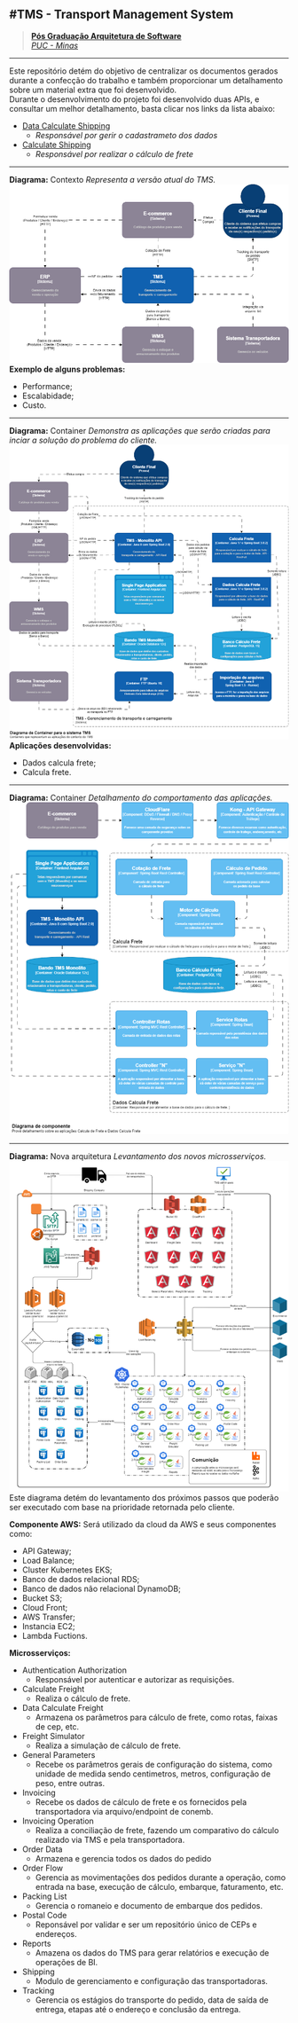 #TMS - Transport Management System
---
> [**Pós Graduação Arquitetura de Software**](https://www.pucminas.br/PUCVIRTUAL/Pos-Graduacao/Paginas/Arquitetura-de-Software-Distribuido.aspx?PageID=409&moda=1&polo=1&curso=2096&situ=1)<br/>
> [*PUC - Minas*](https://www.pucminas.br/pucvirtual/Paginas/default.aspx)
---
Este repositório detém do objetivo de centralizar os documentos gerados durante a confecção do trabalho e também proporcionar um detalhamento sobre um material extra que foi desenvolvido.<br/>
Durante o desenvolvimento do projeto foi desenvolvido duas APIs, e consultar um melhor detalhamento, basta clicar nos links da lista abaixo:
* [Data Calculate Shipping](https://github.com/EdiPSilva/data-calculate-freight)
    * *Responsável por gerir o cadastrameto dos dados*
* [Calculate Shipping](https://github.com/EdiPSilva/calculate-freight)
    * *Responsável por realizar o cálculo de frete*

---
**Diagrama:** Contexto
*Representa a versão atual do TMS.*
![Verão atual do TMS](/diagramas/contexto.png "Verão atual do TMS")
**Exemplo de alguns problemas:**
* Performance;
* Escalabidade;
* Custo.
---
**Diagrama:** Container
*Demonstra as aplicações que serão criadas para inciar a solução do problema do cliente.*
![Verão atual do TMS](/diagramas/container.png "Verão atual do TMS")
**Aplicações desenvolvidas:**
* Dados calcula frete;
* Calcula frete.
---
**Diagrama:** Container
*Detalhamento do comportamento das aplicações.*
![Verão atual do TMS](/diagramas/component.png "Verão atual do TMS")

---
**Diagrama:** Nova arquitetura
*Levantamento dos novos microsserviços.*
![Verão atual do TMS](/diagramas/full_new_architecture.png "Verão atual do TMS")
Este diagrama detém do levantamento dos próximos passos que poderão ser executado com base na prioridade retornada pelo cliente.

**Componente AWS:**
Será utilizado da cloud da AWS e seus componentes como:
* API Gateway;
* Load Balance;
* Cluster Kubernetes EKS;
* Banco de dados relacional RDS;
* Banco de dados não relacional DynamoDB;
* Bucket S3;
* Cloud Front;
* AWS Transfer;
* Instancia EC2;
* Lambda Fuctions.

**Microsserviços:**
* Authentication Authorization
    * Responsável por autenticar e autorizar as requisições.
* Calculate Freight
    * Realiza o cálculo de frete.
* Data Calculate Freight
    * Armazena os parâmetros para cálculo de frete, como rotas, faixas de cep, etc.
* Freight Simulator
    * Realiza a simulação de cálculo de frete.
* General Parameters
    * Recebe os parâmetros gerais de configuração do sistema, como unidade de medida sendo centimetros, metros, configuração de peso, entre outras.
* Invoicing
    * Recebe os dados de cálculo de frete e os fornecidos pela transportadora via arquivo/endpoint de conemb.
* Invoicing Operation
    * Realiza a conciliação de frete, fazendo um comparativo do cálculo realizado via TMS e pela transportadora.
* Order Data
    * Armazena e gerencia todos os dados do pedido
* Order Flow
    * Gerencia as movimentações dos pedidos durante a operação, como entrada na base, execução de cálculo, embarque, faturamento, etc.
* Packing List
    * Gerencia o romaneio e documento de embarque dos pedidos.
* Postal Code
    * Reponsável por validar e ser um repositório único de CEPs e endereços.
* Reports
    * Amazena os dados do TMS para gerar relatórios e execução de operações de BI.
* Shipping
    * Modulo de gerenciamento e configuração das transportadoras.
* Tracking
    * Gerencia os estágios do transporte do pedido, data de saída de entrega, etapas até o endereço e conclusão da entrega.